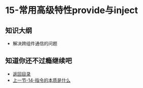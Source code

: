 # 15-常用高级特性provide与inject

## 知识大纲

* 解决跨组件通信的问题

## 知道你还不过瘾继续吧       

* [返回目录](../../README.md)
* [上一节-14-指令的本质是什么](./14-指令的本质是什么.md)